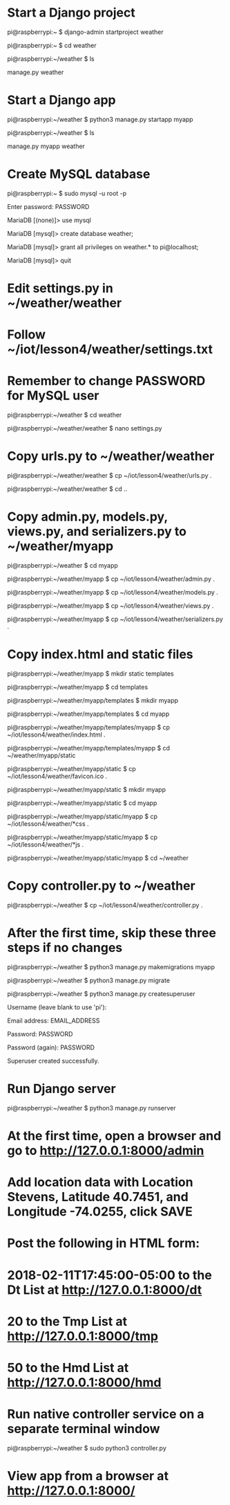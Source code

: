 # Start a Django project

pi@raspberrypi:~ $ django-admin startproject weather

pi@raspberrypi:~ $ cd weather

pi@raspberrypi:~/weather $ ls

manage.py  weather

# Start a Django app

pi@raspberrypi:~/weather $ python3 manage.py startapp myapp

pi@raspberrypi:~/weather $ ls

manage.py  myapp  weather

# Create MySQL database

pi@raspberrypi:~ $ sudo mysql -u root -p

Enter password: PASSWORD

MariaDB [(none)]> use mysql

MariaDB [mysql]> create database weather;

MariaDB [mysql]> grant all privileges on weather.* to pi@localhost;

MariaDB [mysql]> quit

# Edit settings.py in ~/weather/weather

# Follow ~/iot/lesson4/weather/settings.txt

# Remember to change PASSWORD for MySQL user

pi@raspberrypi:~/weather $ cd weather

pi@raspberrypi:~/weather/weather $ nano settings.py

# Copy urls.py to ~/weather/weather

pi@raspberrypi:~/weather/weather $ cp ~/iot/lesson4/weather/urls.py .

pi@raspberrypi:~/weather/weather $ cd ..

# Copy admin.py, models.py, views.py, and serializers.py to ~/weather/myapp

pi@raspberrypi:~/weather $ cd myapp

pi@raspberrypi:~/weather/myapp $ cp ~/iot/lesson4/weather/admin.py .

pi@raspberrypi:~/weather/myapp $ cp ~/iot/lesson4/weather/models.py .

pi@raspberrypi:~/weather/myapp $ cp ~/iot/lesson4/weather/views.py .

pi@raspberrypi:~/weather/myapp $ cp ~/iot/lesson4/weather/serializers.py .

# Copy index.html and static files

pi@raspberrypi:~/weather/myapp $ mkdir static templates

pi@raspberrypi:~/weather/myapp $ cd templates

pi@raspberrypi:~/weather/myapp/templates $ mkdir myapp

pi@raspberrypi:~/weather/myapp/templates $ cd myapp

pi@raspberrypi:~/weather/myapp/templates/myapp $ cp ~/iot/lesson4/weather/index.html .

pi@raspberrypi:~/weather/myapp/templates/myapp $ cd ~/weather/myapp/static

pi@raspberrypi:~/weather/myapp/static $ cp ~/iot/lesson4/weather/favicon.ico .

pi@raspberrypi:~/weather/myapp/static $ mkdir myapp

pi@raspberrypi:~/weather/myapp/static $ cd myapp

pi@raspberrypi:~/weather/myapp/static/myapp $ cp ~/iot/lesson4/weather/*css .

pi@raspberrypi:~/weather/myapp/static/myapp $ cp ~/iot/lesson4/weather/*js .

pi@raspberrypi:~/weather/myapp/static/myapp $ cd ~/weather

# Copy controller.py to ~/weather

pi@raspberrypi:~/weather $ cp ~/iot/lesson4/weather/controller.py .

# After the first time, skip these three steps if no changes

pi@raspberrypi:~/weather $ python3 manage.py makemigrations myapp

pi@raspberrypi:~/weather $ python3 manage.py migrate

pi@raspberrypi:~/weather $ python3 manage.py createsuperuser

Username (leave blank to use 'pi'):

Email address: EMAIL_ADDRESS

Password: PASSWORD

Password (again): PASSWORD

Superuser created successfully.

# Run Django server

pi@raspberrypi:~/weather $ python3 manage.py runserver

# At the first time, open a browser and go to http://127.0.0.1:8000/admin

# Add location data with Location Stevens, Latitude 40.7451, and Longitude -74.0255, click SAVE

# Post the following in HTML form:

# 2018-02-11T17:45:00-05:00 to the Dt List at http://127.0.0.1:8000/dt

# 20 to the Tmp List at http://127.0.0.1:8000/tmp

# 50 to the Hmd List at http://127.0.0.1:8000/hmd

# Run native controller service on a separate terminal window

pi@raspberrypi:~/weather $ sudo python3 controller.py

# View app from a browser at http://127.0.0.1:8000/
